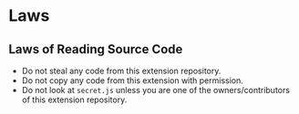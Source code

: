# Laws

## Laws of Reading Source Code

- Do not steal any code from this extension repository.
- Do not copy any code from this extension with permission.
- Do not look at `secret.js` unless you are one of the owners/contributors of this extension repository.
